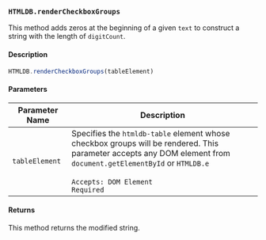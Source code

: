 ### `HTMLDB.renderCheckboxGroups`

This method adds zeros at the beginning of a given `text` to construct a string with the length of `digitCount`.

#### Description

```javascript
HTMLDB.renderCheckboxGroups(tableElement)
```

#### Parameters

| Parameter Name             | Description                               |
| -------------------------- | ----------------------------------------- |
| `tableElement` | Specifies the `htmldb-table` element whose checkbox groups will be rendered. This parameter accepts any DOM element from `document.getElementById` or `HTMLDB.e`<br><br>`Accepts: DOM Element`<br>`Required` |

#### Returns

This method returns the modified string.